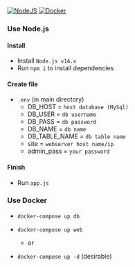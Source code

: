 [![NodeJS](https://github.com/Vombit/Device_Moving_View/actions/workflows/node.js.test.yml/badge.svg)](https://github.com/Vombit/Device_Moving_View/actions/workflows/node.js.test.yml) [![Docker](https://github.com/Vombit/Device_Moving_View/actions/workflows/docker-image.yml/badge.svg)](https://github.com/Vombit/Device_Moving_View/actions/workflows/docker-image.yml)

### Use Node.js
#### Install
* Install `Node.js v14.x`
* Run `npm i` to install dependencies

#### Create file
* `.env` (in main directory)
  * DB_HOST = `host database (MySql)`
  * DB_USER = `db username`
  * DB_PASS = `db password`
  * DB_NAME = `db name`
  * DB_TABLE_NAME = `db table name`
  * site = `webserver host name/ip`
  * admin_pass = `your password`

#### Finish
* Run `app.js`



### Use Docker
* `docker-compose up db`
* `docker-compose up web`

  * or
* `docker-compose up -d` (desirable)
